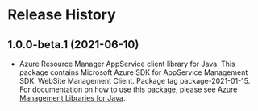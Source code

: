 # Release History

## 1.0.0-beta.1 (2021-06-10)

- Azure Resource Manager AppService client library for Java. This package contains Microsoft Azure SDK for AppService Management SDK. WebSite Management Client. Package tag package-2021-01-15. For documentation on how to use this package, please see [Azure Management Libraries for Java](https://aka.ms/azsdk/java/mgmt).
